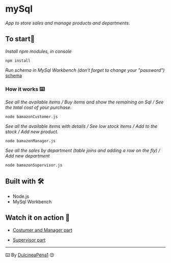 # mySql

_App to store sales and manage products and departments._

## To start🚀

_Install npm modules, in console_

```
npm install
```

_Run schema in MySql Workbench (don't forget to change your "password")_
 [schema](/schema.sql) 

### How it works ⌨️

_See all the available items / Buy items and show the remaining on Sql / See the total cost of your purchase._
```
node bamazonCustomer.js
```

_See all the available items with details / See low stock items / Add to the stock / Add new product._
```
node bamazonManager.js
```

_See all the sales by department (table joins and adding a row on the fly) / Add new department_
```
node bamazonSupervisor.js
```

## Built with 🛠️

* Node.js
* MySql Workbench

## Watch it on action 📌

 * [Costumer and Manager part]( https://drive.google.com/file/d/14sXx2lyBLoFj-WEEB8na3dsrdik1Eism/view) 

 * [Supervisor part]( https://drive.google.com/file/d/19DvwouTnglhUBO8iQRlKZOU8c6nmG7Ul/view) 

---
⌨️ By [DulcineaPena1](https://github.com/dulcineapena1) 😊




